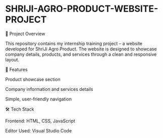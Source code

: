 # SHRIJI-AGRO-PRODUCT-WEBSITE-PROJECT
📌 Project Overview

This repository contains my internship training project – a website developed for ShriJi Agro Product.
The website is designed to showcase company details, products, and services through a clean and responsive layout.

🎯 Features

Product showcase section

Company information and services details

Simple, user-friendly navigation


🛠️ Tech Stack

Frontend: HTML, CSS, JavaScript

Editor Used: Visual Studio Code

